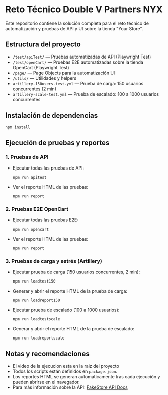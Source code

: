 
# Reto Técnico Double V Partners NYX

Este repositorio contiene la solución completa para el reto técnico de automatización y pruebas de API y UI sobre la tienda "Your Store".

## Estructura del proyecto

- `/test/apiTest/` — Pruebas automatizadas de API (Playwright Test)
- `/test/openCart/` — Pruebas E2E automatizadas sobre la tienda OpenCart (Playwright Test)
- `/page/` — Page Objects para la automatización UI
- `/utils/` — Utilidades y helpers
- `artillery-150users-test.yml` — Prueba de carga: 150 usuarios concurrentes (2 min)
- `artillery-scale-test.yml` — Prueba de escalado: 100 a 1000 usuarios concurrentes

## Instalación de dependencias

```bash
npm install
```

## Ejecución de pruebas y reportes

### 1. Pruebas de API

- Ejecutar todas las pruebas de API:
  ```bash
  npm run apitest
  ```
- Ver el reporte HTML de las pruebas:
  ```bash
  npm run report
  ```

### 2. Pruebas E2E OpenCart

- Ejecutar todas las pruebas E2E:
  ```bash
  npm run opencart
  ```
- Ver el reporte HTML de las pruebas:
  ```bash
  npm run report
  ```

### 3. Pruebas de carga y estrés (Artillery)

- Ejecutar prueba de carga (150 usuarios concurrentes, 2 min):
  ```bash
  npm run loadtest150
  ```
- Generar y abrir el reporte HTML de la prueba de carga:
  ```bash
  npm run loadreport150
  ```

- Ejecutar prueba de escalado (100 a 1000 usuarios):
  ```bash
  npm run loadtestscale
  ```
- Generar y abrir el reporte HTML de la prueba de escalado:
  ```bash
  npm run loadreportscale
  ```

## Notas y recomendaciones

- El video  de la ejecucion esta en la raiz del proyecto
- Todos los scripts están definidos en `package.json`.
- Los reportes HTML se generan automáticamente tras cada ejecución y pueden abrirse en el navegador.
- Para más información sobre la API: [FakeStore API Docs](https://fakestoreapi.com/docs)



